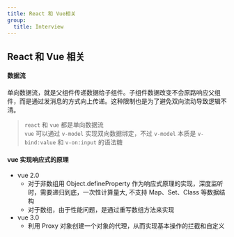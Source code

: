 ```yaml
---
title: React 和 Vue相关
group:
  title: Interview
---
```


## React 和 Vue 相关

#### 数据流

单向数据流，就是父组件传递数据给子组件。子组件数据改变不会原路响应父组件，而是通过发消息的方式向上传递。这种限制也是为了避免双向流动导致逻辑不清。

> `react` 和 `vue` 都是单向数据流  
> `vue` 可以通过 `v-model` 实现双向数据绑定，不过 `v-model` 本质是 `v-bind:value` 和 `v-on:input` 的语法糖

#### vue 实现响应式的原理

- vue 2.0
  - 对于非数组用 Object.defineProperty 作为响应式原理的实现，深度监听时，需要递归到底，一次性计算量大, 不支持 Map、Set、Class 等数据结构
  - 对于数组，由于性能问题，是通过重写数组方法来实现
- vue 3.0
  - 利用 Proxy 对象创建一个对象的代理，从而实现基本操作的拦截和自定义
